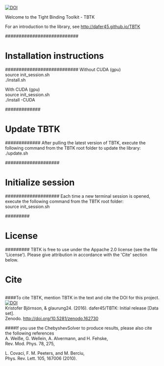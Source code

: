 [![DOI](https://zenodo.org/badge/50950512.svg)](https://zenodo.org/badge/latestdoi/50950512)

Welcome to the Tight Binding Toolkit - TBTK

For an introduction to the library, see http://dafer45.github.io/TBTK

###########################
# Installation instructions
###########################
Without CUDA (gpu)  
source init_session.sh  
./install.sh

With CUDA (gpu)  
source init_session.sh  
./install -CUDA

#############
# Update TBTK
#############
After pulling the latest version of TBTK, execute the following command from the TBTK root folder to update the library:  
./update.sh

####################
# Initialize session
####################
Each time a new terminal session is opened, execute the following command from the TBTK root folder:  
source init_session.sh

#########
# License
#########
TBTK is free to use under the Appache 2.0 license (see the file 'License'). Please give attribution in accordance with the 'Cite' section below.

######
# Cite
######
####To cite TBTK, mention TBTK in the text and cite the DOI for this project.  
[![DOI](https://zenodo.org/badge/50950512.svg)](https://zenodo.org/badge/latestdoi/50950512)  
Kristofer Björnson, & glaurung24. (2016). dafer45/TBTK: Initial release [Data set].  
Zenodo. http://doi.org/10.5281/zenodo.162730

####If you use the ChebyshevSolver to produce results, please also cite the following references  
A. Weiße, G. Wellein, A. Alvermann, and H. Fehske,  
Rev. Mod. Phys. 78, 275,

L. Covaci, F. M. Peeters, and M. Berciu,  
Phys. Rev. Lett. 105, 167006 (2010).
